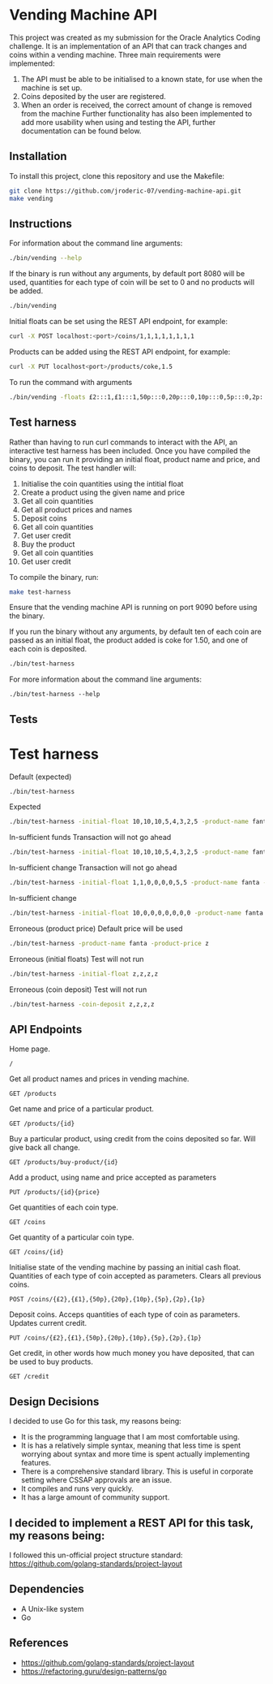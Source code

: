 # Vending Machine API
This project was created as my submission for the Oracle Analytics Coding challenge. It is an implementation of an API that can track changes and coins within a vending machine.
Three main requirements were implemented:
1. The API must be able to be initialised to a known state, for use when the machine is set up.
2. Coins deposited by the user are registered.
3. When an order is received, the correct amount of change is removed from the machine
Further functionality has also been implemented to add more usability when using and testing the API, further documentation can be found below.

## Installation
To install this project, clone this repository and use the Makefile:
```bash
git clone https://github.com/jroderic-07/vending-machine-api.git
make vending
```

## Instructions
For information about the command line arguments:
```bash
./bin/vending --help
```

If the binary is run without any arguments, by default port 8080 will be used, quantities for each type of coin will be set to 0 and no products will be added.
```bash
./bin/vending
```

Initial floats can be set using the REST API endpoint, for example:
```bash
curl -X POST localhost:<port>/coins/1,1,1,1,1,1,1,1
```

Products can be added using the REST API endpoint, for example:
```bash
curl -X PUT localhost<port>/products/coke,1.5
```

To run the command with arguments
```bash
./bin/vending -floats £2:::1,£1:::1,50p:::0,20p:::0,10p:::0,5p:::0,2p:::0,1p:::0 -products coke:::1.5 -port :9090
```

## Test harness
Rather than having to run curl commands to interact with the API, an interactive test harness has been included.
Once you have compiled the binary, you can run it providing an initial float, product name and price, and coins to deposit.
The test handler will:
1. Initialise the coin quantities using the intitial float
2. Create a product using the given name and price
3. Get all coin quantities
4. Get all product prices and names
5. Deposit coins
6. Get all coin quantities
7. Get user credit
8. Buy the product
9. Get all coin quantities
10. Get user credit

To compile the binary, run:
```bash
make test-harness
```

Ensure that the vending machine API is running on port 9090 before using the binary.

If you run the binary without any arguments, by default ten of each coin are passed as an initial float, the product added is coke for 1.50, and one of each coin is deposited.
```bash
./bin/test-harness
```

For more information about the command line arguments:
```
./bin/test-harness --help
```

## Tests
# Test harness
Default (expected)
```bash
./bin/test-harness
```

Expected
```bash
./bin/test-harness -initial-float 10,10,10,5,4,3,2,5 -product-name fanta -product-price 3 -coin-deposit 1,0,3,2,0,0,0,0
```

In-sufficient funds
Transaction will not go ahead
```bash
./bin/test-harness -initial-float 10,10,10,5,4,3,2,5 -product-name fanta -product-price 3 -coin-deposit 1,0,1,0,0,0,0,0
```

In-sufficient change
Transaction will not go ahead
```bash
./bin/test-harness -initial-float 1,1,0,0,0,0,5,5 -product-name fanta -product-price 3 -coin-deposit 2,1,1,1,0,0,0,0
```

In-sufficient change
```bash
./bin/test-harness -initial-float 10,0,0,0,0,0,0,0 -product-name fanta -product-price 3.5 -coin-deposit 2,0,0,0,0,0,0,0
```

Erroneous (product price)
Default price will be used
```bash
./bin/test-harness -product-name fanta -product-price z
```

Erroneous (initial floats)
Test will not run
```bash
./bin/test-harness -initial-float z,z,z,z
```

Erroneous (coin deposit)
Test will not run
```bash
./bin/test-harness -coin-deposit z,z,z,z
```

## API Endpoints
Home page.
```
/
```

Get all product names and prices in vending machine.
```
GET /products
```

Get name and price of a particular product.
```
GET /products/{id}
```

Buy a particular product, using credit from the coins deposited so far. Will give back all change.
```
GET /products/buy-product/{id}
```

Add a product, using name and price accepted as parameters
```
PUT /products/{id}{price}
```

Get quantities of each coin type.
```
GET /coins
```

Get quantity of a particular coin type.
```
GET /coins/{id}
```

Initialise state of the vending machine by passing an initial cash float. Quantities of each type of coin accepted as parameters. Clears all previous coins.
```
POST /coins/{£2},{£1},{50p},{20p},{10p},{5p},{2p},{1p}
```

Deposit coins. Acceps quantities of each type of coin as parameters. Updates current credit.
```
PUT /coins/{£2},{£1},{50p},{20p},{10p},{5p},{2p},{1p}
```

Get credit, in other words how much money you have deposited, that can be used to buy products.
```
GET /credit
```

## Design Decisions
I decided to use Go for this task, my reasons being:
- It is the programming language that I am most comfortable using.
- It is has a relatively simple syntax, meaning that less time is spent worrying about syntax and more time is spent actually implementing features.
- There is a comprehensive standard library. This is useful in corporate setting where CSSAP approvals are an issue.
- It compiles and runs very quickly.
- It has a large amount of community support.

I decided to implement a REST API for this task, my reasons being:
- 

I followed this un-official project structure standard: https://github.com/golang-standards/project-layout

## Dependencies
- A Unix-like system
- Go

## References
- https://github.com/golang-standards/project-layout
- https://refactoring.guru/design-patterns/go 
